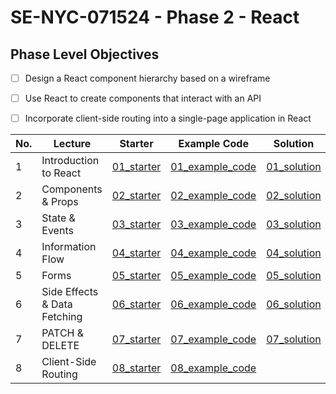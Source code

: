 # SE-NYC-071524 - Phase 2 - React
## Phase Level Objectives
- [ ] Design a React component hierarchy based on a wireframe
- [ ] Use React to create components that interact with an API
- [ ] Incorporate client-side routing into a single-page application in React


|No. | Lecture                          | Starter 	| Example Code 	| Solution 	|
|----|------------------------------	|:-----:	|--------	|---------	|
|1 | Introduction to React              |[01_starter](https://github.com/RikkuX491/SE-NYC-071524-Phase-2/tree/01_starter)|[01_example_code](https://github.com/RikkuX491/SE-NYC-071524-Phase-2/tree/01_example_code)|[01_solution](https://github.com/RikkuX491/SE-NYC-071524-Phase-2/tree/01_solution)|
|2 | Components & Props                 |[02_starter](https://github.com/RikkuX491/SE-NYC-071524-Phase-2/tree/02_starter)|[02_example_code](https://github.com/RikkuX491/SE-NYC-071524-Phase-2/tree/02_example_code)|[02_solution](https://github.com/RikkuX491/SE-NYC-071524-Phase-2/tree/02_solution)|
|3 | State & Events                     |[03_starter](https://github.com/RikkuX491/SE-NYC-071524-Phase-2/tree/03_starter)|[03_example_code](https://github.com/RikkuX491/SE-NYC-071524-Phase-2/tree/03_example_code)|[03_solution](https://github.com/RikkuX491/SE-NYC-071524-Phase-2/tree/03_solution)|
|4 | Information Flow                   |[04_starter](https://github.com/RikkuX491/SE-NYC-071524-Phase-2/tree/04_starter)|[04_example_code](https://github.com/RikkuX491/SE-NYC-071524-Phase-2/tree/04_example_code)|[04_solution](https://github.com/RikkuX491/SE-NYC-071524-Phase-2/tree/04_solution)|
|5 | Forms                              |[05_starter](https://github.com/RikkuX491/SE-NYC-071524-Phase-2/tree/05_starter)|[05_example_code](https://github.com/RikkuX491/SE-NYC-071524-Phase-2/tree/05_example_code)|[05_solution](https://github.com/RikkuX491/SE-NYC-071524-Phase-2/tree/05_solution)|
|6 | Side Effects & Data Fetching       |[06_starter](https://github.com/RikkuX491/SE-NYC-071524-Phase-2/tree/06_starter)|[06_example_code](https://github.com/RikkuX491/SE-NYC-071524-Phase-2/tree/06_example_code)|[06_solution](https://github.com/RikkuX491/SE-NYC-071524-Phase-2/tree/06_solution)|
|7 | PATCH & DELETE                     |[07_starter](https://github.com/RikkuX491/SE-NYC-071524-Phase-2/tree/07_starter)|[07_example_code](https://github.com/RikkuX491/SE-NYC-071524-Phase-2/tree/07_example_code)|[07_solution](https://github.com/RikkuX491/SE-NYC-071524-Phase-2/tree/07_solution)|
|8 | Client-Side Routing                |[08_starter](https://github.com/RikkuX491/SE-NYC-071524-Phase-2/tree/08_starter)|[08_example_code](https://github.com/RikkuX491/SE-NYC-071524-Phase-2/tree/08_example_code)||

